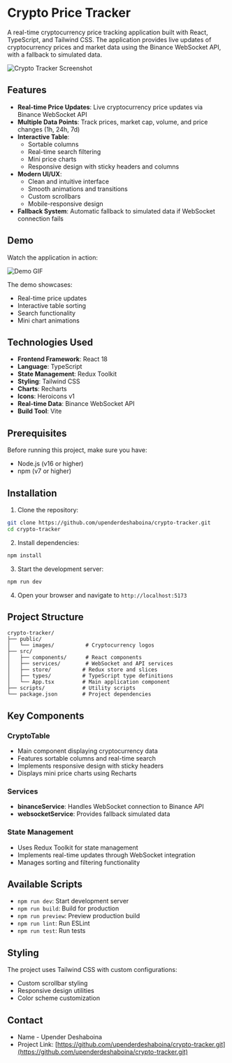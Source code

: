 # Crypto Price Tracker

A real-time cryptocurrency price tracking application built with React, TypeScript, and Tailwind CSS. The application provides live updates of cryptocurrency prices and market data using the Binance WebSocket API, with a fallback to simulated data.

![Crypto Tracker Screenshot](/crypto-tracker/public/images/screenshot.png)

## Features

- **Real-time Price Updates**: Live cryptocurrency price updates via Binance WebSocket API
- **Multiple Data Points**: Track prices, market cap, volume, and price changes (1h, 24h, 7d)
- **Interactive Table**:
  - Sortable columns
  - Real-time search filtering
  - Mini price charts
  - Responsive design with sticky headers and columns
- **Modern UI/UX**:
  - Clean and intuitive interface
  - Smooth animations and transitions
  - Custom scrollbars
  - Mobile-responsive design
- **Fallback System**: Automatic fallback to simulated data if WebSocket connection fails

## Demo

Watch the application in action:

![Demo GIF](/crypto-tracker/public/images/demo.gif)


The demo showcases:
- Real-time price updates
- Interactive table sorting
- Search functionality
- Mini chart animations


## Technologies Used

- **Frontend Framework**: React 18
- **Language**: TypeScript
- **State Management**: Redux Toolkit
- **Styling**: Tailwind CSS
- **Charts**: Recharts
- **Icons**: Heroicons v1
- **Real-time Data**: Binance WebSocket API
- **Build Tool**: Vite

## Prerequisites

Before running this project, make sure you have:
- Node.js (v16 or higher)
- npm (v7 or higher)

## Installation

1. Clone the repository:
```bash
git clone https://github.com/upenderdeshaboina/crypto-tracker.git
cd crypto-tracker
```

2. Install dependencies:
```bash
npm install
```

3. Start the development server:
```bash
npm run dev
```

4. Open your browser and navigate to `http://localhost:5173`

## Project Structure

```
crypto-tracker/
├── public/
│   └── images/          # Cryptocurrency logos
├── src/
│   ├── components/      # React components
│   ├── services/        # WebSocket and API services
│   ├── store/          # Redux store and slices
│   ├── types/          # TypeScript type definitions
│   └── App.tsx         # Main application component
├── scripts/            # Utility scripts
└── package.json        # Project dependencies
```

## Key Components

### CryptoTable
- Main component displaying cryptocurrency data
- Features sortable columns and real-time search
- Implements responsive design with sticky headers
- Displays mini price charts using Recharts

### Services
- **binanceService**: Handles WebSocket connection to Binance API
- **websocketService**: Provides fallback simulated data

### State Management
- Uses Redux Toolkit for state management
- Implements real-time updates through WebSocket integration
- Manages sorting and filtering functionality

## Available Scripts

- `npm run dev`: Start development server
- `npm run build`: Build for production
- `npm run preview`: Preview production build
- `npm run lint`: Run ESLint
- `npm run test`: Run tests


## Styling

The project uses Tailwind CSS with custom configurations:
- Custom scrollbar styling
- Responsive design utilities
- Color scheme customization


## Contact

- Name - Upender Deshaboina
- Project Link: [https://github.com/upenderdeshaboina/crypto-tracker.git](https://github.com/upenderdeshaboina/crypto-tracker.git)
